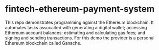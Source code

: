 # fintech-ethereum-payment-system
This repo demonstrates programming against the Ethereum blockchain. It automates tasks assocaited with generating a digital wallet; accessing Ethereum account balances; estimating and calculating gas fees; and signing and sending transactions.  For this demo the provider is a personal Ethereum blockchain called Ganache.

